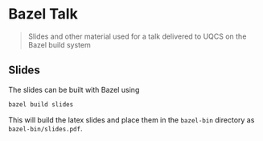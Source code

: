 # Bazel Talk
> Slides and other material used for a talk delivered to UQCS on the Bazel build system

## Slides
The slides can be built with Bazel using
```bash
bazel build slides
```

This will build the latex slides and place them in the `bazel-bin` directory as `bazel-bin/slides.pdf`.
